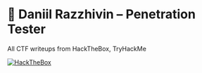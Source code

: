 # 🚀 Daniil Razzhivin – Penetration Tester
All CTF writeups from HackTheBox, TryHackMe

[![HackTheBox](https://img.shields.io/badge/HackTheBox-111827?style=flat&logo=Hack%20The%20Box)](https://app.hackthebox.com/profile/123456)
